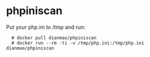 # phpiniscan

Put your php.ini to /tmp and run:

```
  # docker pull dianmao/phpiniscan
  # docker run --rm -ti -v /tmp/php.ini:/tmp/php.ini dianmao/phpiniscan
```
